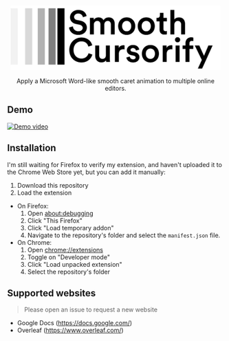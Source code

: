 <p align="center">
    <img src="./logotype.png" alt="SmoothCursorify" height="150px">
    <p align="center">Apply a Microsoft Word-like smooth caret animation to multiple online editors.</p>
</p>

## Demo

[![Demo video](https://img.youtube.com/vi/35It5ijWl_0/0.jpg)](https://www.youtube.com/watch?v=35It5ijWl_0)

## Installation

I'm still waiting for Firefox to verify my extension, and haven't uploaded it to the Chrome Web Store yet, but you can add it manually:

1. Download this repository
2. Load the extension
  * On Firefox:
    1. Open <about:debugging>
    2. Click "This Firefox"
    3. Click "Load temporary addon"
    4. Navigate to the repository's folder and select the `manifest.json` file.
  * On Chrome: 
    1. Open <chrome://extensions>
    2. Toggle on "Developer mode"
    3. Click "Load unpacked extension"
    4. Select the repository's folder
  
## Supported websites
> Please open an issue to request a new website

* Google Docs (https://docs.google.com/)
* Overleaf (https://www.overleaf.com/)
